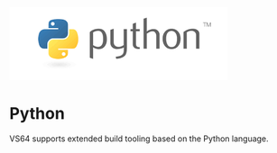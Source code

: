 
<p align="left">
  <img src="./python.png" />
</p>

# Python  []()

VS64 supports extended build tooling based on the Python language.
